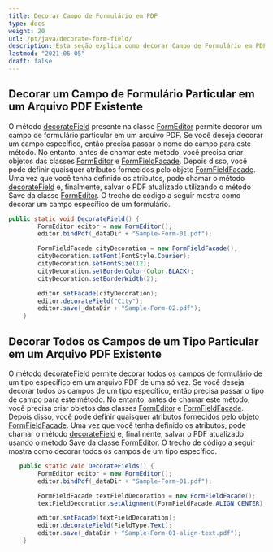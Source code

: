 ```yaml
---
title: Decorar Campo de Formulário em PDF
type: docs
weight: 20
url: /pt/java/decorate-form-field/
description: Esta seção explica como decorar Campo de Formulário em PDF usando a Classe FormEditor.
lastmod: "2021-06-05"
draft: false
---
```


## Decorar um Campo de Formulário Particular em um Arquivo PDF Existente

O método [decorateField](https://reference.aspose.com/pdf/java/com.aspose.pdf.facades/FormEditor#decorateField--) presente na classe [FormEditor](https://reference.aspose.com/pdf/java/com.aspose.pdf.facades/FormEditor) permite decorar um campo de formulário particular em um arquivo PDF.
 Se você deseja decorar um campo específico, então precisa passar o nome do campo para este método. No entanto, antes de chamar este método, você precisa criar objetos das classes [FormEditor](https://reference.aspose.com/pdf/java/com.aspose.pdf.facades/FormEditor) e [FormFieldFacade](https://reference.aspose.com/pdf/java/com.aspose.pdf.facades/FormFieldFacade). Depois disso, você pode definir quaisquer atributos fornecidos pelo objeto [FormFieldFacade](https://reference.aspose.com/pdf/java/com.aspose.pdf.facades/FormFieldFacade). Uma vez que você tenha definido os atributos, pode chamar o método [decorateField](https://reference.aspose.com/pdf/java/com.aspose.pdf.facades/FormEditor#decorateField--) e, finalmente, salvar o PDF atualizado utilizando o método Save da classe [FormEditor](https://reference.aspose.com/pdf/java/com.aspose.pdf.facades/FormEditor). 
O trecho de código a seguir mostra como decorar um campo específico de um formulário.

```java
public static void DecorateField() {
        FormEditor editor = new FormEditor();
        editor.bindPdf(_dataDir + "Sample-Form-01.pdf");

        FormFieldFacade cityDecoration = new FormFieldFacade();
        cityDecoration.setFont(FontStyle.Courier);
        cityDecoration.setFontSize(12);
        cityDecoration.setBorderColor(Color.BLACK);
        cityDecoration.setBorderWidth(2);

        editor.setFacade(cityDecoration);
        editor.decorateField("City");
        editor.save(_dataDir + "Sample-Form-02.pdf");
    }
```

## Decorar Todos os Campos de um Tipo Particular em um Arquivo PDF Existente

O método [decorateField](https://reference.aspose.com/pdf/java/com.aspose.pdf.facades/FormEditor#decorateField--) permite decorar todos os campos de formulário de um tipo específico em um arquivo PDF de uma só vez.
 Se você deseja decorar todos os campos de um tipo específico, então precisa passar o tipo de campo para este método. No entanto, antes de chamar este método, você precisa criar objetos das classes [FormEditor](https://reference.aspose.com/pdf/java/com.aspose.pdf.facades/FormEditor) e [FormFieldFacade](https://reference.aspose.com/pdf/java/com.aspose.pdf.facades/FormFieldFacade). Depois disso, você pode definir quaisquer atributos fornecidos pelo objeto [FormFieldFacade](https://reference.aspose.com/pdf/java/com.aspose.pdf.facades/FormFieldFacade). Uma vez que você tenha definido os atributos, pode chamar o método [decorateField](https://reference.aspose.com/pdf/java/com.aspose.pdf.facades/FormEditor#decorateField--) e, finalmente, salvar o PDF atualizado usando o método Save da classe [FormEditor](https://reference.aspose.com/pdf/java/com.aspose.pdf.facades/FormEditor). O trecho de código a seguir mostra como decorar todos os campos de um tipo específico.

```java
   public static void DecorateFields() {
        FormEditor editor = new FormEditor();
        editor.bindPdf(_dataDir + "Sample-Form-01.pdf");

        FormFieldFacade textFieldDecoration = new FormFieldFacade();
        textFieldDecoration.setAlignment(FormFieldFacade.ALIGN_CENTER);

        editor.setFacade(textFieldDecoration);
        editor.decorateField(FieldType.Text);
        editor.save(_dataDir + "Sample-Form-01-align-text.pdf");
    }
```